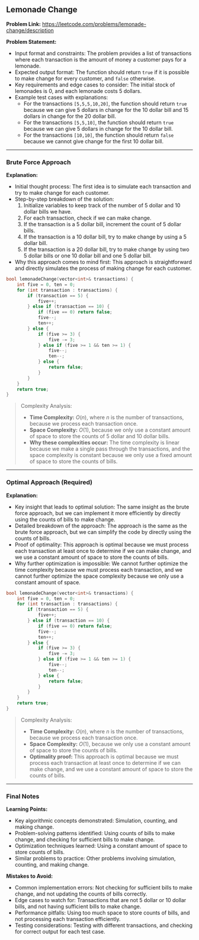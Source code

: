 ## Lemonade Change
**Problem Link:** https://leetcode.com/problems/lemonade-change/description

**Problem Statement:**
- Input format and constraints: The problem provides a list of transactions where each transaction is the amount of money a customer pays for a lemonade.
- Expected output format: The function should return `true` if it is possible to make change for every customer, and `false` otherwise.
- Key requirements and edge cases to consider: The initial stock of lemonades is 0, and each lemonade costs 5 dollars.
- Example test cases with explanations:
  - For the transactions `[5,5,5,10,20]`, the function should return `true` because we can give 5 dollars in change for the 10 dollar bill and 15 dollars in change for the 20 dollar bill.
  - For the transactions `[5,5,10]`, the function should return `true` because we can give 5 dollars in change for the 10 dollar bill.
  - For the transactions `[10,10]`, the function should return `false` because we cannot give change for the first 10 dollar bill.

---

### Brute Force Approach

**Explanation:**
- Initial thought process: The first idea is to simulate each transaction and try to make change for each customer.
- Step-by-step breakdown of the solution:
  1. Initialize variables to keep track of the number of 5 dollar and 10 dollar bills we have.
  2. For each transaction, check if we can make change.
  3. If the transaction is a 5 dollar bill, increment the count of 5 dollar bills.
  4. If the transaction is a 10 dollar bill, try to make change by using a 5 dollar bill.
  5. If the transaction is a 20 dollar bill, try to make change by using two 5 dollar bills or one 10 dollar bill and one 5 dollar bill.
- Why this approach comes to mind first: This approach is straightforward and directly simulates the process of making change for each customer.

```cpp
bool lemonadeChange(vector<int>& transactions) {
    int five = 0, ten = 0;
    for (int transaction : transactions) {
        if (transaction == 5) {
            five++;
        } else if (transaction == 10) {
            if (five == 0) return false;
            five--;
            ten++;
        } else {
            if (five >= 3) {
                five -= 3;
            } else if (five >= 1 && ten >= 1) {
                five--;
                ten--;
            } else {
                return false;
            }
        }
    }
    return true;
}
```

> Complexity Analysis:
> - **Time Complexity:** $O(n)$, where $n$ is the number of transactions, because we process each transaction once.
> - **Space Complexity:** $O(1)$, because we only use a constant amount of space to store the counts of 5 dollar and 10 dollar bills.
> - **Why these complexities occur:** The time complexity is linear because we make a single pass through the transactions, and the space complexity is constant because we only use a fixed amount of space to store the counts of bills.

---

### Optimal Approach (Required)

**Explanation:**
- Key insight that leads to optimal solution: The same insight as the brute force approach, but we can implement it more efficiently by directly using the counts of bills to make change.
- Detailed breakdown of the approach: The approach is the same as the brute force approach, but we can simplify the code by directly using the counts of bills.
- Proof of optimality: This approach is optimal because we must process each transaction at least once to determine if we can make change, and we use a constant amount of space to store the counts of bills.
- Why further optimization is impossible: We cannot further optimize the time complexity because we must process each transaction, and we cannot further optimize the space complexity because we only use a constant amount of space.

```cpp
bool lemonadeChange(vector<int>& transactions) {
    int five = 0, ten = 0;
    for (int transaction : transactions) {
        if (transaction == 5) {
            five++;
        } else if (transaction == 10) {
            if (five == 0) return false;
            five--;
            ten++;
        } else {
            if (five >= 3) {
                five -= 3;
            } else if (five >= 1 && ten >= 1) {
                five--;
                ten--;
            } else {
                return false;
            }
        }
    }
    return true;
}
```

> Complexity Analysis:
> - **Time Complexity:** $O(n)$, where $n$ is the number of transactions, because we process each transaction once.
> - **Space Complexity:** $O(1)$, because we only use a constant amount of space to store the counts of bills.
> - **Optimality proof:** This approach is optimal because we must process each transaction at least once to determine if we can make change, and we use a constant amount of space to store the counts of bills.

---

### Final Notes

**Learning Points:**
- Key algorithmic concepts demonstrated: Simulation, counting, and making change.
- Problem-solving patterns identified: Using counts of bills to make change, and checking for sufficient bills to make change.
- Optimization techniques learned: Using a constant amount of space to store counts of bills.
- Similar problems to practice: Other problems involving simulation, counting, and making change.

**Mistakes to Avoid:**
- Common implementation errors: Not checking for sufficient bills to make change, and not updating the counts of bills correctly.
- Edge cases to watch for: Transactions that are not 5 dollar or 10 dollar bills, and not having sufficient bills to make change.
- Performance pitfalls: Using too much space to store counts of bills, and not processing each transaction efficiently.
- Testing considerations: Testing with different transactions, and checking for correct output for each test case.